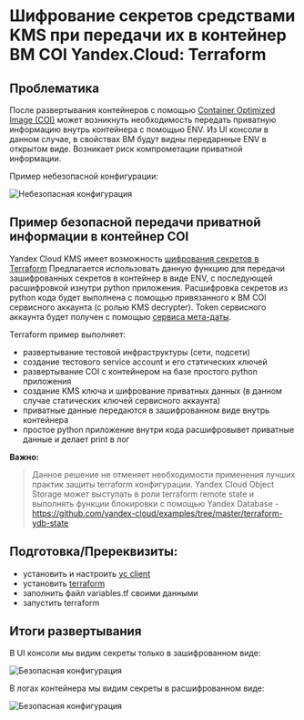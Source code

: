 # Шифрование секретов средствами KMS при передачи их в контейнер ВМ COI Yandex.Cloud: Terraform

## Проблематика
После развертывания контейнеров с помощью [Container Optimized Image (COI)](https://cloud.yandex.ru/docs/cos/concepts/) может возникнуть необходимость передать приватную информацию внутрь контейнера с помощью ENV.
Из UI консоли в данном случае, в свойствах ВМ будут видны передарнные ENV в открытом виде.
Возникает риск компрометации приватной информации.

Пример небезопасной конфигурации:

![Небезопасная конфигурация](https://user-images.githubusercontent.com/85429798/129485848-09fb4847-7ff6-46cd-be4a-990de7e41781.png)


## Пример безопасной передачи приватной информации в контейнер COI
Yandex Cloud KMS имеет возможность [шифрования секретов в Terraform](https://cloud.yandex.ru/docs/kms/solutions/terraform-secret)
Предлагается использовать данную функцию для передачи зашифрованных секретов в контейнер в виде ENV, с последующей расшифровкой изнутри python приложения.
Расшифровка секретов из python кода будет выполнена с помощью привязанного к ВМ COI сервисного аккаунта (с ролью KMS decrypter). Token сервисного аккаунта будет получен с помощью [сервиса мета-даты](https://cloud.yandex.ru/docs/compute/operations/vm-info/get-info#inside-instance). 

Terraform пример выполняет:
- развертывание тестовой инфраструктуры (сети, подсети)
- создание тестового service account и его статических ключей
- развертывание COI с контейнером на базе простого python приложения
- создание KMS ключа и шифрование приватных данных (в данном случае статических ключей сервисного аккаунта)
- приватные данные передаются в зашифрованном виде внутрь контейнера
- простое python приложение внутри кода расшифровывет приватные данные и делает print в лог

**Важно:** 
> Данное решение не отменяет необходимости применения лучших практик защиты terraform конфигурации.
> Yandex Cloud Object Storage может выступать в роли terraform remote state и выполнять функции блокировки с помощью Yandex Database - https://github.com/yandex-cloud/examples/tree/master/terraform-ydb-state 

## Подготовка/Пререквизиты:
- установить и настроить [yc client](https://cloud.yandex.ru/docs/cli/quickstart)
- установить [terraform](https://www.terraform.io/downloads.html)
- заполнить файл variables.tf своими данными
- запустить terraform

## Итоги развертывания

В UI консоли мы видим секреты только в зашифрованном виде:

![Безопасная конфигурация](https://user-images.githubusercontent.com/85429798/129485922-ceff4208-c562-4021-8cc3-ddf0f0d927ec.png)


В логах контейнера мы видим секреты в расшифрованном виде:

![Безопасная конфигурация](https://user-images.githubusercontent.com/85429798/129485886-ca56bc93-4f86-45b1-ad99-c48de55bde6d.png)
